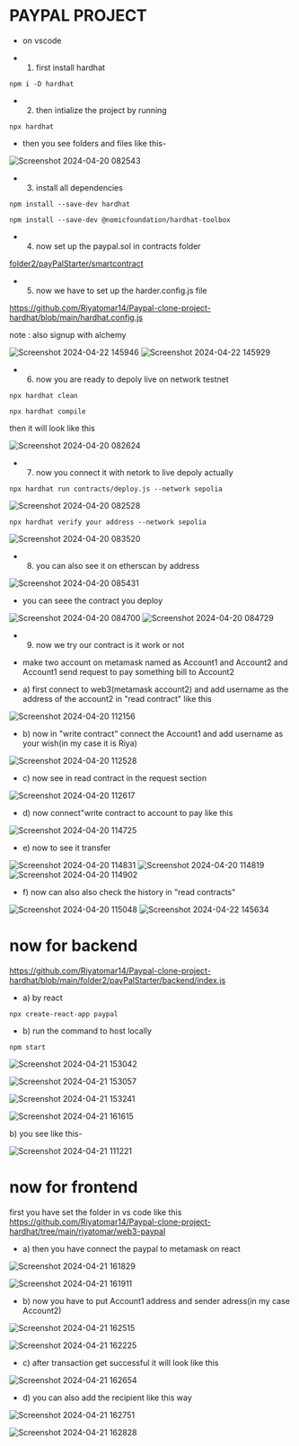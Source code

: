 # PAYPAL PROJECT 

* on vscode
  
* 1. first install hardhat

```
npm i -D hardhat
```

* 2. then intialize the project by running

```
npx hardhat
```

* then you see folders and files like this-

![Screenshot 2024-04-20 082543](https://github.com/Riyatomar14/Paypal-clone-project-hardhat/assets/143107173/4f5a1b5e-9584-421a-bc42-e8e53439f217)

* 3. install all dependencies

```
npm install --save-dev hardhat
```

```
npm install --save-dev @nomicfoundation/hardhat-toolbox
```

* 4. now set up the paypal.sol in contracts folder
  
[folder2/payPalStarter/smartcontract](https://github.com/Riyatomar14/Paypal-clone-project-hardhat/blob/main/folder2/payPalStarter/smartcontract/paypal.sol)

* 5. now we have to set up the harder.config.js file
 
https://github.com/Riyatomar14/Paypal-clone-project-hardhat/blob/main/hardhat.config.js

note : also signup with alchemy

![Screenshot 2024-04-22 145946](https://github.com/Riyatomar14/Paypal-clone-project-hardhat/assets/143107173/ba7d312d-9c15-4ebd-bc5f-1f7f6f2018bf)
![Screenshot 2024-04-22 145929](https://github.com/Riyatomar14/Paypal-clone-project-hardhat/assets/143107173/560a968d-6cf6-496a-bdac-d6b9f45d090f)

* 6. now you are ready to depoly live on network testnet

```
npx hardhat clean
```

```
npx hardhat compile
```

then it will look like this 

![Screenshot 2024-04-20 082624](https://github.com/Riyatomar14/Paypal-clone-project-hardhat/assets/143107173/653f30f1-e438-4fc2-84fd-d1ad1aafe698)

* 7. now you connect it with netork to live depoly actually
 
```
npx hardhat run contracts/deploy.js --network sepolia
```

![Screenshot 2024-04-20 082528](https://github.com/Riyatomar14/Paypal-clone-project-hardhat/assets/143107173/ca46c654-4030-4023-b3ea-777399b12468)

```
npx hardhat verify your address --network sepolia
```

![Screenshot 2024-04-20 083520](https://github.com/Riyatomar14/Paypal-clone-project-hardhat/assets/143107173/9b9c825b-e95a-4767-88b1-5d2bd841f2a8)

* 8. you can also see it on etherscan by address
 
![Screenshot 2024-04-20 085431](https://github.com/Riyatomar14/Paypal-clone-project-hardhat/assets/143107173/94ce1d28-eabf-4bef-ae06-1cef14d6e939)

* you can seee the contract you deploy

![Screenshot 2024-04-20 084700](https://github.com/Riyatomar14/Paypal-clone-project-hardhat/assets/143107173/e73bba57-5166-4878-8d98-ca532a201c30)
![Screenshot 2024-04-20 084729](https://github.com/Riyatomar14/Paypal-clone-project-hardhat/assets/143107173/c2e274af-ef6c-4611-b2d7-80b6971e5196)

* 9. now we try our contract is it work or not

 * make two account on metamask named as Account1 and Account2 and Account1 send request to pay something bill to Account2

* a) first connect to web3(metamask account2) and add username as the address of the account2 in "read contract" like this

![Screenshot 2024-04-20 112156](https://github.com/Riyatomar14/Paypal-clone-project-hardhat/assets/143107173/34c6ff2c-cd5e-4199-a91d-1a44ac443164)

* b) now in "write contract" connect the Account1 and add username as your wish(in my case it is Riya) 

![Screenshot 2024-04-20 112528](https://github.com/Riyatomar14/Paypal-clone-project-hardhat/assets/143107173/8b26c32f-7f79-491e-8879-b627956e0b01)

* c) now see in read contract in the request section

![Screenshot 2024-04-20 112617](https://github.com/Riyatomar14/Paypal-clone-project-hardhat/assets/143107173/ed7ae06a-0f62-4a37-8aac-933084cb2ccc)
  
* d) now connect"write contract to account to pay like this

![Screenshot 2024-04-20 114725](https://github.com/Riyatomar14/Paypal-clone-project-hardhat/assets/143107173/9a6f92f0-7d88-4eca-9515-04fffce19947)

  
* e) now to see it transfer

![Screenshot 2024-04-20 114831](https://github.com/Riyatomar14/Paypal-clone-project-hardhat/assets/143107173/2ba2210d-dad0-469b-b717-40be7525e97a)
![Screenshot 2024-04-20 114819](https://github.com/Riyatomar14/Paypal-clone-project-hardhat/assets/143107173/20fb98f4-0897-436c-83d5-95865031552c)
![Screenshot 2024-04-20 114902](https://github.com/Riyatomar14/Paypal-clone-project-hardhat/assets/143107173/cbc1686c-2db3-47b2-8976-1a687f517e9b)

* f) now can also also check the history in "read contracts"

![Screenshot 2024-04-20 115048](https://github.com/Riyatomar14/Paypal-clone-project-hardhat/assets/143107173/9cc934c0-899c-4888-a866-a0d1bae04037)
![Screenshot 2024-04-22 145634](https://github.com/Riyatomar14/Paypal-clone-project-hardhat/assets/143107173/882b3efe-a0bc-4565-902f-50186f2a46d9)


# now for backend 

https://github.com/Riyatomar14/Paypal-clone-project-hardhat/blob/main/folder2/payPalStarter/backend/index.js

* a) by react
  
```
npx create-react-app paypal
```
  

* b) run the command to host locally

```
npm start
```

![Screenshot 2024-04-21 153042](https://github.com/Riyatomar14/coding-in-advance-c/assets/143107173/b9efd5f3-a76e-42d3-be44-0fb64f9f095b)

![Screenshot 2024-04-21 153057](https://github.com/Riyatomar14/coding-in-advance-c/assets/143107173/97c9882f-343d-41c8-85ff-9473cea7530e)

![Screenshot 2024-04-21 153241](https://github.com/Riyatomar14/coding-in-advance-c/assets/143107173/62831848-16c6-4cc5-9577-382a23ef2626)

![Screenshot 2024-04-21 161615](https://github.com/Riyatomar14/Cpp/assets/143107173/a12bb486-ad51-4afe-8fab-ba4d3033d2a5)

b) you see like this-

![Screenshot 2024-04-21 111221](https://github.com/Riyatomar14/Paypal-clone-project-hardhat/assets/143107173/f5f7ca56-455e-4ff8-949e-330e4353b70a)

# now for frontend

first you have set the folder in vs code like this https://github.com/Riyatomar14/Paypal-clone-project-hardhat/tree/main/riyatomar/web3-paypal

* a) then you have connect the paypal to metamask on react

![Screenshot 2024-04-21 161829](https://github.com/Riyatomar14/Paypal-clone-project-hardhat/assets/143107173/2754a978-8e16-423b-a1ac-fd525661cce8)

![Screenshot 2024-04-21 161911](https://github.com/Riyatomar14/Paypal-clone-project-hardhat/assets/143107173/c833a30a-5938-4fb8-a189-01058aa9c29b)


* b) now you have to put Account1 address and sender adress(in my case Account2)
  
![Screenshot 2024-04-21 162515](https://github.com/Riyatomar14/Paypal-clone-project-hardhat/assets/143107173/ac53690c-f6b1-4cf5-b8ac-34bdece04b59)

![Screenshot 2024-04-21 162225](https://github.com/Riyatomar14/Paypal-clone-project-hardhat/assets/143107173/db324008-7890-4632-8ce6-04de22b450cc)


* c) after transaction get successful it will look like this
  
![Screenshot 2024-04-21 162654](https://github.com/Riyatomar14/Paypal-clone-project-hardhat/assets/143107173/36a63d7b-dece-4d4f-8101-52e2e710d616)

* d) you can also add the recipient like this way
  
![Screenshot 2024-04-21 162751](https://github.com/Riyatomar14/Paypal-clone-project-hardhat/assets/143107173/980ae81b-1845-4f9b-8b0c-f7d9272f8002)

![Screenshot 2024-04-21 162828](https://github.com/Riyatomar14/Paypal-clone-project-hardhat/assets/143107173/b1b33e44-975b-47e1-935a-6b8d2ad11b44)
  
  





 

  
